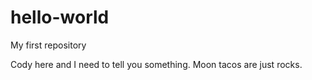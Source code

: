 # hello-world
My first repository

Cody here and I need to tell you something. Moon tacos are just rocks.
